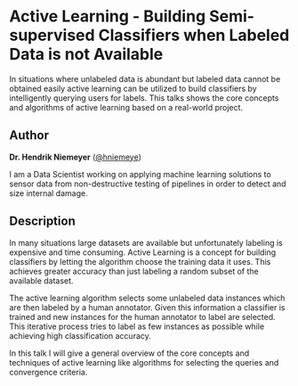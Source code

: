 Active Learning - Building Semi-supervised Classifiers when Labeled Data is not Available
=========================================================================================

In situations where unlabeled data is abundant but labeled data cannot
be obtained easily active learning can be utilized to build classifiers
by intelligently querying users for labels. This talks shows the core
concepts and algorithms of active learning based on a real-world
project.

Author
------

**Dr. Hendrik Niemeyer** ([@hniemeye](http://twitter.com/hniemeye))

I am a Data Scientist working on applying machine learning solutions to
sensor data from non-destructive testing of pipelines in order to detect
and size internal damage.

Description
-----------

In many situations large datasets are available but unfortunately
labeling is expensive and time consuming. Active Learning is a concept
for building classifiers by letting the algorithm choose the training
data it uses. This achieves greater accuracy than just labeling a random
subset of the available dataset.

The active learning algorithm selects some unlabeled data instances
which are then labeled by a human annotator. Given this information a
classifier is trained and new instances for the human annotator to label
are selected. This iterative process tries to label as few instances as
possible while achieving high classification accuracy.

In this talk I will give a general overview of the core concepts and
techniques of active learning like algorithms for selecting the queries
and convergence criteria.
